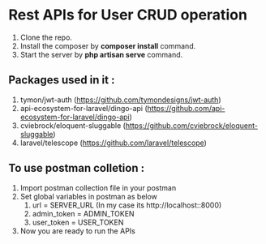 # Rest APIs for User CRUD operation

1. Clone the repo.
2. Install the composer by **composer install** command.
3. Start the server by **php artisan serve** command.

## Packages used in it :

1. tymon/jwt-auth (https://github.com/tymondesigns/jwt-auth)
2. api-ecosystem-for-laravel/dingo-api (https://github.com/api-ecosystem-for-laravel/dingo-api)
3. cviebrock/eloquent-sluggable (https://github.com/cviebrock/eloquent-sluggable)
4. laravel/telescope (https://github.com/laravel/telescope)

## To use postman colletion :

1. Import postman collection file in your postman
2. Set global variables in postman as below
	1. url = SERVER_URL (In my case its http://localhost::8000)
	2. admin_token = ADMIN_TOKEN
	3. user_token = USER_TOKEN
3. Now you are ready to run the APIs